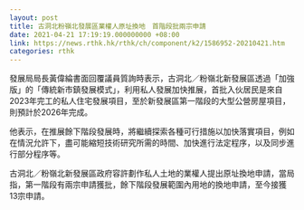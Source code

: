 ```yaml
---
layout: post
title: 古洞北粉嶺北發展區業權人原址換地　首階段批兩宗申請
date: 2021-04-21 17:19:19.000000000 +08:00
link: https://news.rthk.hk/rthk/ch/component/k2/1586952-20210421.htm
categories: rthk
---
```


發展局局長黃偉綸書面回覆議員質詢時表示，古洞北／粉嶺北新發展區透過「加強版」的「傳統新市鎮發展模式」，利用私人發展加快推展，首批入伙居民是來自2023年完工的私人住宅發展項目，至於新發展區第一階段的大型公營房屋項目，則預計於2026年完成。

他表示，在推展餘下階段發展時，將繼續探索各種可行措施以加快落實項目，例如在情況允許下，盡可能縮短技術研究所需的時間、加快進行法定程序，以及同步進行部分程序等。

古洞北／粉嶺北新發展區政府容許劃作私人土地的業權人提出原址換地申請，當局指，第一階段有兩宗申請獲批，餘下階段發展範圍內用地的換地申請，至今接獲13宗申請。
